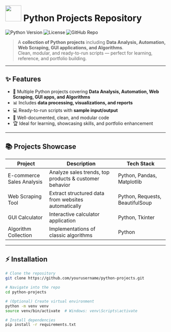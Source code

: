 # <img src="https://www.vectorlogo.zone/logos/python/python-icon.svg" width="50"> Python Projects Repository

![Python Version](https://img.shields.io/badge/Python-3.8%2B-blue?style=flat-square)
![License](https://img.shields.io/badge/License-MIT-orange?style=flat-square)
![GitHub Repo](https://img.shields.io/badge/Repo-Public-green?style=flat-square)

> A **collection of Python projects** including **Data Analysis, Automation, Web Scraping, GUI applications, and Algorithms**.  
> Clean, modular, and ready-to-run scripts — perfect for learning, reference, and portfolio building.

---

## ✨ Features

- 🚀 Multiple Python projects covering **Data Analysis, Automation, Web Scraping, GUI apps, and Algorithms**  
- 📊 Includes **data processing, visualizations, and reports**  
- 💻 Ready-to-run scripts with **sample input/output**  
- 📝 Well-documented, clean, and modular code  
- 🏆 Ideal for learning, showcasing skills, and portfolio enhancement  

---

## 📚 Projects Showcase

| Project | Description | Tech Stack |
|---------|-------------|------------|
| E-commerce Sales Analysis | Analyze sales trends, top products & customer behavior | Python, Pandas, Matplotlib |
| Web Scraping Tool | Extract structured data from websites automatically | Python, Requests, BeautifulSoup |
| GUI Calculator | Interactive calculator application | Python, Tkinter |
| Algorithm Collection | Implementations of classic algorithms | Python |

---

## ⚡ Installation

```bash
# Clone the repository
git clone https://github.com/yourusername/python-projects.git

# Navigate into the repo
cd python-projects

# (Optional) Create virtual environment
python -m venv venv
source venv/bin/activate  # Windows: venv\Scripts\activate

# Install dependencies
pip install -r requirements.txt
